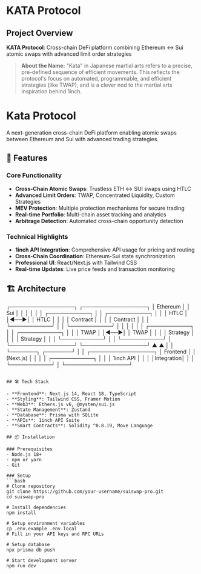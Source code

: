 
# KATA Protocol

## Project Overview


**KATA Protocol**: Cross-chain DeFi platform combining Ethereum ↔ Sui atomic swaps with advanced limit order strategies

> **About the Name:**
> "Kata" in Japanese martial arts refers to a precise, pre-defined sequence of efficient movements. This reflects the protocol's focus on automated, programmable, and efficient strategies (like TWAP), and is a clever nod to the martial arts inspiration behind 1inch.

# Kata Protocol

A next-generation cross-chain DeFi platform enabling atomic swaps between Ethereum and Sui with advanced trading strategies.

## 🚀 Features

### Core Functionality
- **Cross-Chain Atomic Swaps**: Trustless ETH ↔ SUI swaps using HTLC
- **Advanced Limit Orders**: TWAP, Concentrated Liquidity, Custom Strategies
- **MEV Protection**: Multiple protection mechanisms for secure trading
- **Real-time Portfolio**: Multi-chain asset tracking and analytics
- **Arbitrage Detection**: Automated cross-chain opportunity detection

### Technical Highlights
- **1inch API Integration**: Comprehensive API usage for pricing and routing
- **Cross-Chain Coordination**: Ethereum-Sui state synchronization
- **Professional UI**: React/Next.js with Tailwind CSS
- **Real-time Updates**: Live price feeds and transaction monitoring

## 🏗️ Architecture

┌─────────────────┐    ┌─────────────────┐
│   Ethereum      │    │      Sui        │
│                 │    │                 │
│  ┌───────────┐  │    │  ┌───────────┐  │
│  │   HTLC    │  │◄──►│  │   HTLC    │  │
│  │ Contract  │  │    │  │ Contract  │  │
│  └───────────┘  │    │  └───────────┘  │
│                 │    │                 │
│  ┌───────────┐  │    │  ┌───────────┐  │
│  │   TWAP    │  │◄──►│  │   TWAP    │  │
│  │ Strategy  │  │    │  │ Strategy  │  │
│  └───────────┘  │    │  └───────────┘  │
└─────────────────┘    └─────────────────┘
▲                       ▲
│                       │
└───────┐       ┌───────┘
│       │
┌─────────────────┐
│   Frontend      │
│  (Next.js)      │
│                 │
│  ┌───────────┐  │
│  │ 1inch API │  │
│  │Integration│  │
│  └───────────┘  │
└─────────────────┘

```

## 🛠️ Tech Stack

- **Frontend**: Next.js 14, React 18, TypeScript
- **Styling**: Tailwind CSS, Framer Motion
- **Web3**: Ethers.js v6, @mysten/sui.js
- **State Management**: Zustand
- **Database**: Prisma with SQLite
- **APIs**: 1inch API Suite
- **Smart Contracts**: Solidity ^0.8.19, Move Language

## 📦 Installation

### Prerequisites
- Node.js 18+
- npm or yarn
- Git

### Setup
```bash
# Clone repository
git clone https://github.com/your-username/suiswap-pro.git
cd suiswap-pro

# Install dependencies
npm install

# Setup environment variables
cp .env.example .env.local
# Fill in your API keys and RPC URLs

# Setup database
npx prisma db push

# Start development server
npm run dev

```